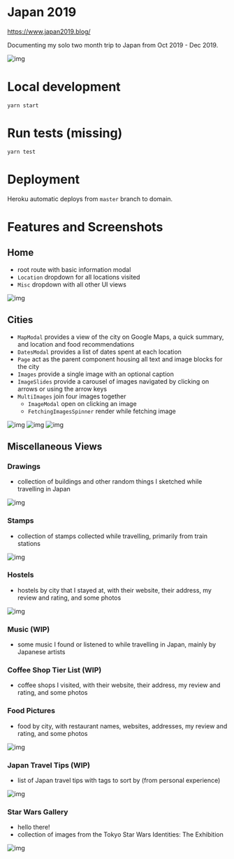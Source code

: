 # Japan 2019

https://www.japan2019.blog/

Documenting my solo two month trip to Japan from Oct 2019 - Dec 2019.

![img](https://solo-japan-2019.s3-us-west-1.amazonaws.com/home/ja1.jpg)

# Local development
```
yarn start
```

# Run tests (missing)
```
yarn test
````

# Deployment
Heroku automatic deploys from `master` branch to domain.

# Features and Screenshots
## Home
* root route with basic information modal
* `Location` dropdown for all locations visited
* `Misc` dropdown with all other UI views

![img](https://solo-japan-2019.s3-us-west-1.amazonaws.com/home/home_1.jpg)

## Cities
* `MapModal` provides a view of the city on Google Maps, a quick summary, and location and food recommendations
* `DatesModal` provides a list of dates spent at each location
* `Page` act as the parent component housing all text and image blocks for the city
* `Images` provide a single image with an optional caption
* `ImageSlides` provide a carousel of images navigated by clicking on arrows or using the arrow keys
* `MultiImages` join four images together
  * `ImageModal` open on clicking an image
  * `FetchingImagesSpinner` render while fetching image

![img](https://solo-japan-2019.s3-us-west-1.amazonaws.com/home/blog.jpg)
![img](https://solo-japan-2019.s3-us-west-1.amazonaws.com/home/blog_2.jpg)
![img](https://solo-japan-2019.s3-us-west-1.amazonaws.com/home/blog_3.jpg)
## Miscellaneous Views

### Drawings
* collection of buildings and other random things I sketched while travelling in Japan

![img](https://solo-japan-2019.s3-us-west-1.amazonaws.com/home/drawings.jpg)

### Stamps
* collection of stamps collected while travelling, primarily from train stations

![img](https://solo-japan-2019.s3-us-west-1.amazonaws.com/home/stamps.jpg)

### Hostels
* hostels by city that I stayed at, with their website, their address, my review and rating, and some photos

![img](https://solo-japan-2019.s3-us-west-1.amazonaws.com/home/hostels.jpg)

### Music (WIP)
* some music I found or listened to while travelling in Japan, mainly by Japanese artists

### Coffee Shop Tier List (WIP)
* coffee shops I visited, with their website, their address, my review and rating, and some photos

### Food Pictures
* food by city, with restaurant names, websites, addresses, my review and rating, and some photos

![img](https://solo-japan-2019.s3-us-west-1.amazonaws.com/home/foods.jpg)

### Japan Travel Tips (WIP)

* list of Japan travel tips with tags to sort by (from personal experience)

![img](https://solo-japan-2019.s3-us-west-1.amazonaws.com/home/tips.jpg)

### Star Wars Gallery

* hello there!
* collection of images from the Tokyo Star Wars Identities: The Exhibition

![img](https://solo-japan-2019.s3-us-west-1.amazonaws.com/home/star_wars.jpg)

